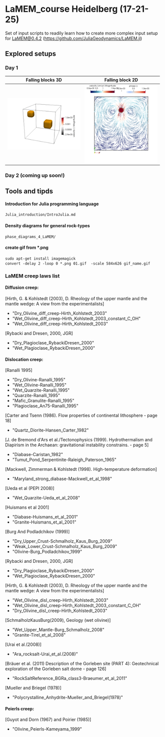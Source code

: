 # LaMEM_course Heidelberg (17-21-25)

Set of input scripts to readily learn how to create more complex input setup for LaMEM@0.4.2 (https://github.com/JuliaGeodynamics/LaMEM.jl)

<!--
# Report

Individual report: 2 pages of text max (figures not included)

* Scientific questions: Why this model? What are you investigating?
* Describe modelling approach: Model setup, geometry, boundary conditions (top, bottom, etc), thermal and mechanical material properties and investigated parameters.
* Modelling results: Describe modelling results, including figures produced using paraview.
* Discussion/perspectives. What did you learn? How can you improve the models, what would be the next step?
How do the models compare to a real case?


> [!IMPORTANT] 
>
> Explore 1 or 2 parameter range
> 
> Hand-over March 31th - 2025
>
> Attach the Julia script to your report

-->



## Explored setups

### Day 1

| Falling blocks 3D         | Falling block 2D     |
|--------------|-----------|
| <img src="https://github.com/NicolasRiel/Heidelberg_LaMEM_course/blob/main/gifs/00_falling_block_3D.gif?raw=true" alt="drawing" width="380" alt="centered image"/> | <img src="https://github.com/NicolasRiel/Heidelberg_LaMEM_course/blob/main/gifs/01_falling_block_isoviscous.gif?raw=true" alt="drawing" width="380" alt="centered image"/>  |

### Day 2 (coming up soon!)
<!--
| Falling block - free surface 2D         | Plume emplacement - stagnant LID 2D    |
|--------------|-----------|
| <img src="https://github.com/NicolasRiel/Heidelberg_LaMEM_course/blob/main/gifs/03_T-falling_block_iso_viscous_free_surface.gif?raw=true" alt="drawing" width="380" alt="centered image"/> | <img src="https://github.com/NicolasRiel/Heidelberg_LaMEM_course/blob/main/gifs/04_single_LID_plume.gif?raw=true" alt="drawing" width="380" alt="centered image"/>  |

| Folding 2D         | Rifting 2D    |
|--------------|-----------|
| <img src="https://github.com/NicolasRiel/Heidelberg_LaMEM_course/blob/main/gifs/05_folds.gif?raw=true" alt="drawing" width="380" alt="centered image"/> | <img src="https://github.com/NicolasRiel/Heidelberg_LaMEM_course/blob/main/gifsy/06_rifting_model_plasticity.gif?raw=true" alt="drawing" width="380" alt="centered image"/>  |


 | Subduction 2D         |  Landscape Modelling  |
|--------------|-----------|
| <img src="https://github.com/NicolasRiel/Heidelberg_LaMEM_course/blob/main/gifs/07_mechanical_subduction.gif?raw=true" alt="drawing" width="380" alt="centered image"/> |  <img src="https://github.com/NicolasRiel/Heidelberg_LaMEM_course/blob/main/gifs/mountain_landscape.gif?raw=true" alt="drawing" width="380" alt="centered image"/> |
 -->

## Tools and tipds

####  Introduction for Julia programming language

    Julia_introduction/IntroJulia.md

####  Density diagrams for general rock-types

    phase_diagrams_4_LaMEM/

####  create gif from *.png

    sudo apt-get install imagemagick
    convert -delay 2 -loop 0 *.png 01.gif  -scale 584x626 gif_name.gif


### LaMEM creep laws list


#### Diffusion creep:

[Hirth, G. & Kohlstedt (2003), D. Rheology of the upper mantle and the mantle wedge: A view from the experimentalists]

+ "Dry_Olivine_diff_creep-Hirth_Kohlstedt_2003"
+ "Wet_Olivine_diff_creep-Hirth_Kohlstedt_2003_constant_C_OH"
+ "Wet_Olivine_diff_creep-Hirth_Kohlstedt_2003"
 
[Rybacki and Dresen, 2000, JGR]

+ "Dry_Plagioclase_RybackiDresen_2000"
+ "Wet_Plagioclase_RybackiDresen_2000"

#### Dislocation creep:

[Ranalli 1995]

+ "Dry_Olivine-Ranalli_1995"
+ "Wet_Olivine-Ranalli_1995"
+ "Wet_Quarzite-Ranalli_1995"
+ "Quarzite-Ranalli_1995"
+ "Mafic_Granulite-Ranalli_1995"
+ "Plagioclase_An75-Ranalli_1995"
  
[Carter and Tsenn (1986). Flow properties of continental lithosphere - page 18]

+ "Quartz_Diorite-Hansen_Carter_1982"
  
[J. de Bremond d'Ars et al./Tectonophysics (1999). Hydrothermalism and Diapirism in the Archaean: gravitational instability constrains. - page 5]

+ "Diabase-Caristan_1982"
+ "Tumut_Pond_Serpentinite-Raleigh_Paterson_1965"
  
[Mackwell, Zimmerman & Kohlstedt (1998). High-temperature deformation]

+ "Maryland_strong_diabase-Mackwell_et_al_1998"
  
[Ueda et al (PEPI 2008)]

+ "Wet_Quarzite-Ueda_et_al_2008"
  
[Huismans et al 2001]

+ "Diabase-Huismans_et_al_2001"
+ "Granite-Huismans_et_al_2001"
  
[Burg And Podladchikov (1999)]

+ "Dry_Upper_Crust-Schmalholz_Kaus_Burg_2009"
+ "Weak_Lower_Crust-Schmalholz_Kaus_Burg_2009"
+ "Olivine-Burg_Podladchikov_1999"
  
[Rybacki and Dresen, 2000, JGR]

+ "Dry_Plagioclase_RybackiDresen_2000"
+ "Wet_Plagioclase_RybackiDresen_2000"
  
[Hirth, G. & Kohlstedt (2003), D. Rheology of the upper mantle and the mantle wedge: A view from the experimentalists]

+ "Wet_Olivine_disl_creep-Hirth_Kohlstedt_2003"
+ "Wet_Olivine_disl_creep-Hirth_Kohlstedt_2003_constant_C_OH"
+ "Dry_Olivine_disl_creep-Hirth_Kohlstedt_2003"
  
[SchmalholzKausBurg(2009), Geology (wet olivine)]

+ "Wet_Upper_Mantle-Burg_Schmalholz_2008"
+ "Granite-Tirel_et_al_2008"

[Urai et al.(2008)]

+ "Ara_rocksalt-Urai_et_al.(2008)"
  
[Bräuer et al. (2011) Description of the Gorleben site (PART 4): Geotechnical exploration of the Gorleben salt dome - page 126]

+ "RockSaltReference_BGRa_class3-Braeumer_et_al_2011"
  
[Mueller and Briegel (1978)]

+ "Polycrystalline_Anhydrite-Mueller_and_Briegel(1978)"

#### Peierls creep:

[Guyot and Dorn (1967) and Poirier (1985)]

+ "Olivine_Peierls-Kameyama_1999"